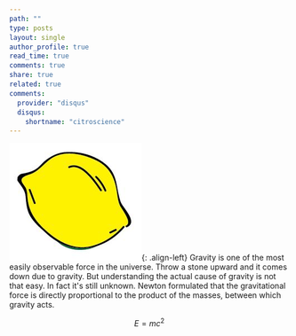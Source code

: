 ```yaml
---
path: ""
type: posts
layout: single
author_profile: true
read_time: true
comments: true
share: true
related: true
comments:
  provider: "disqus"
  disqus:
    shortname: "citroscience"
---
```


![image-left](/images/logo-lemon.JPG){: .align-left}
Gravity is one of the most easily observable force in the universe. Throw a stone upward and it comes down due to gravity. But understanding the actual cause of gravity is not that easy. In fact it's still unknown. Newton formulated that the gravitational force is directly proportional to the product of the masses, between which gravity acts. 

$$E=mc^2$$

